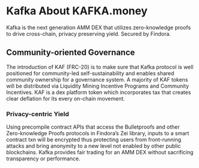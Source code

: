 # Kafka About KAFKA.money 
Kafka is the next generation AMM DEX that utilizes zero-knowledge proofs to drive cross-chain, privacy preserving yield. 
Secured by Findora. 

## Community-oriented Governance
The introduction of KAF (FRC-20) is to make sure that Kafka protocol is well positioned for community-led self-sustainability and enables shared community ownership for a governance system. A majority of KAF  tokens will be distributed via Liquidity Mining Incentive Programs and Community Incentives. KAF is a dex platform token which incorporates tax that creates clear deflation for its every on-chain movement. 

### Privacy-centric Yield
Using precompile contract APIs that  access the Bulletproofs and other Zero-knowledge Proofs protocols in Findora’s Zei library, inputs to a smart contract txn will be encrypted thus protecting users from front-running attacks and bring anonymity to a new level not enabled by other public blockchains. Kafka provides fair trading for an AMM DEX without sacrificing transparency or performance.
